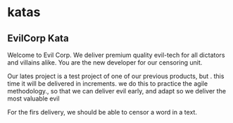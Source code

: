# katas

## EvilCorp Kata

Welcome to Evil Corp. We deliver premium quality evil-tech for all dictators and villains alike. You are the new developer for our censoring unit.

Our lates project is a test project of one of our previous products, but . this time it will be delivered in increments. we do this to practice the agile methodology., so that we can deliver evil early, and adapt so we deliver the most valuable evil

For the firs delivery, we should be able to censor a word in a text.